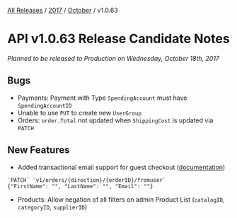 [All Releases](../../README.md) / [2017](../README.md) / [October](README.md) / v1.0.63 
# API v1.0.63 Release Candidate Notes 

_Planned to be released to Production on Wednesday, October 18th, 2017_

## Bugs
- Payments: Payment with Type `SpendingAccount` must have `SpendingAccountID`
- Unable to use `PUT` to create new `UserGroup`
- Orders: `order.Total` not updated when `ShippingCost` is updated via `PATCH`

## New Features
- Added transactional email support for guest checkout ([documentation](http://qa-documentation.ordercloud.io/api-reference#Orders_PatchFromUser))

```
`PATCH` `v1/orders/{direction}/{orderID}/fromuser`
{"FirstName": "", "LastName": "", "Email": ""}
```
- Products: Allow negation of all filters on admin Product List (`catalogID`, `categoryID`, `supplierID`)
